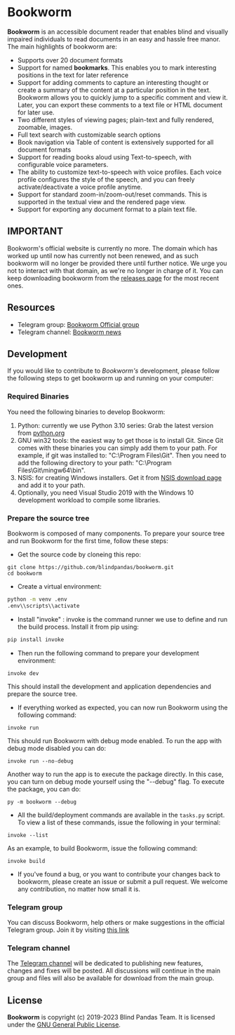 # Bookworm

**Bookworm** is an accessible document reader that enables blind and visually impaired individuals to read documents in an easy and hassle free manor. The main highlights of bookworm are:

* Supports over 20 document formats
* Support for named **bookmarks**. This enables you to mark interesting positions in the text for later reference
* Support for adding comments to capture an interesting thought or create a summary of the content at a particular position in the text. Bookworm allows you to quickly jump to a specific comment and view it. Later, you can export these comments to a text file or HTML document for later use.
* Two different styles of viewing pages; plain-text and fully rendered, zoomable, images.
* Full text search with customizable search options
* Book navigation via Table of content is extensively supported for all document formats
* Support for reading books aloud using Text-to-speech, with configurable voice parameters.
* The ability to customize  text-to-speech with voice profiles. Each voice profile configures the style of the speech, and you can freely activate/deactivate a voice profile anytime.
* Support for standard zoom-in/zoom-out/reset commands. This is supported in the textual view and the rendered page view.
* Support for exporting any document format to a plain text file.

## **IMPORTANT**
Bookworm's official website is currently no more. The domain which has worked up until now has currently not been renewed, and as such bookworm will no longer be provided there until further notice. We urge you not to interact with that domain, as we're no longer in charge of it.
You can keep downloading bookworm from the [releases page](https://github.com/blindpandas/bookworm/releases) for the most recent ones.
## Resources

* Telegram group: [Bookworm Official group](https://t.me/bookworm_official)
* Telegram channel: [Bookworm news](https://t.me/bookworm_news)

## Development

If you would like to contribute to *Bookworm's* development, please follow the following steps to get bookworm up and running on your computer:


### Required Binaries

You need the following binaries to develop Bookworm:

1. Python: currently we use Python 3.10 series: Grab the latest version from [python.org](https://www.python.org/downloads/)
2. GNU win32 tools: the easiest way to get those is to install Git. Since Git comes with these binaries you can simply add them to your path.
For example, if git was installed to: "C:\Program Files\Git". Then you need to add the following directory to your path: "C:\Program Files\Git\mingw64\bin".
3. NSIS: for creating Windows installers. Get it from [NSIS download page](https://nsis.sourceforge.io/Download) and add it to your path.
4. Optionally, you need Visual Studio 2019 with the Windows 10 development workload to compile some libraries.

###  Prepare the source tree

Bookworm is composed of many components. To prepare your source tree and run Bookworm for the first time, follow these steps:

* Get the source code by cloneing this repo:
```shell
git clone https://github.com/blindpandas/bookworm.git
cd bookworm
```
* Create a virtual environment:
```bash
python -m venv .env
.env\\scripts\\activate
```
* Install "invoke" : invoke is the command runner we use to define and run the build process. Install it from pip using:
```bash
pip install invoke
```
* Then run the following command to prepare your development environment:
```shell
invoke dev
```
This should install the development and application dependencies and prepare the source tree.
* If everything worked as expected, you can now run Bookworm using the following command:
```shell
invoke run
```
This should run Bookworm with debug mode enabled. To run the app with debug mode disabled you can do:
```shell
invoke run --no-debug
```
Another way to run the app is to execute the package directly. In this case, you can turn on debug mode yourself using the "--debug" flag.
To execute the package, you can do:
```shell
py -m bookworm --debug
```
* All the build/deployment commands are available in the `tasks.py` script. To view a list of these commands, issue the following in your terminal:
```shell
invoke --list
```
As an example, to build Bookworm, issue the following command:
```shell
invoke build
```
* If you've found a bug, or you want to contribute your changes back to bookworm, please create an issue or submit a pull request. We welcome any contribution, no matter how small it is.


### Telegram group

You can discuss Bookworm, help others or make suggestions in the official Telegram group. Join it by visiting [this link](https://t.me/bookworm_official)

### Telegram channel

The [Telegram channel](https://t.me/bookworm_news) will be dedicated to publishing new features, changes and fixes will be posted. All discussions will continue in the main group and files will also be available for download from the main group.


## License

**Bookworm** is copyright (c) 2019-2023 Blind Pandas Team. It is licensed under the [GNU General Public License](https://github.com/blindpandas/bookworm/blob/master/LICENSE).
